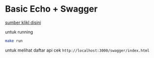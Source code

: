 # Basic Echo + Swagger

[sumber klikl disini](https://medium.com/geekculture/tutorial-generate-swagger-specification-and-swaggerui-for-echo-go-web-framework-3ac33afc77e2)

untuk running

```bash
make run
```

untuk melihat daftar api cek `http://localhost:3000/swagger/index.html`
